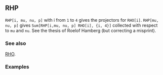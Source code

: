 ## RHP

`RHP[i, mu, nu, p]` with i from `1` to `4` gives the projectors for `RHO[i]`. `RHP[mu, nu, p]` gives `Sum[RHP[i,mu, nu, p] RHO[i], {i, 4}]` collected with respect to `mu` and `nu`. See the thesis of Roelof Hamberg (but correcting a misprint).

### See also

[RHO](RHO).

### Examples